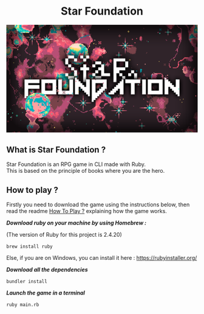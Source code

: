 <center>

# Star Foundation

</center>

![Image](./images/star_foundation_logo.png)

## What is Star Foundation ?

Star Foundation is an RPG game in CLI made with Ruby.
<br>
This is based on the principle of books where you are the hero.

## How to play ?

Firstly you need to download the game using the instructions below, then read the readme [How To Play ?](how_to_play.md)
explaining how the game works.

**_Download ruby on your machine by using Homebrew :_**

(The version of Ruby for this project is 2.4.20)

```
brew install ruby
```

Else, if you are on Windows, you can install it here : https://rubyinstaller.org/

**_Download all the dependencies_**

```
bundler install
```

**_Launch the game in a terminal_**

```
ruby main.rb
```
